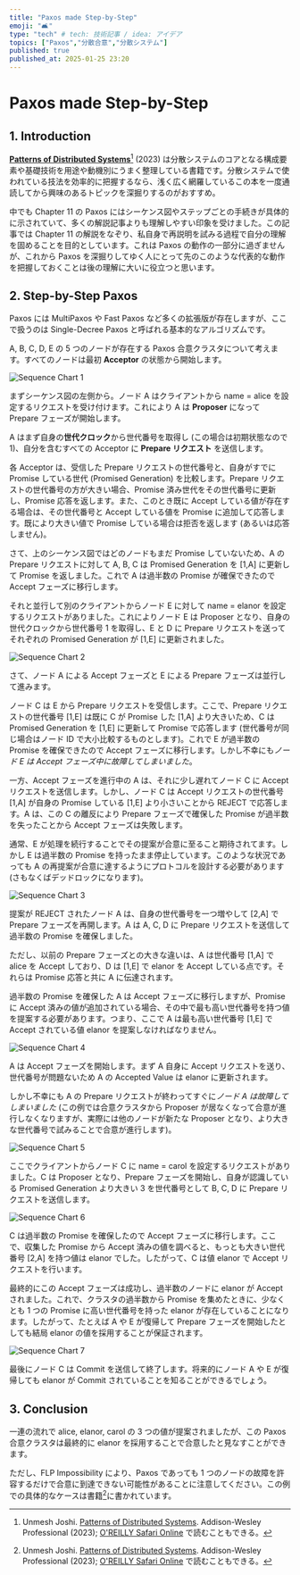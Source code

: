 ```yaml
---
title: "Paxos made Step-by-Step"
emoji: "🛋️"
type: "tech" # tech: 技術記事 / idea: アイデア
topics: ["Paxos","分散合意","分散システム"]
published: true
published_at: 2025-01-25 23:20
---
```


# Paxos made Step-by-Step

## 1. Introduction

**[Patterns of Distributed Systems](https://amzn.to/4he05LV)**[^1] (2023) は分散システムのコアとなる構成要素や基礎技術を用途や動機別にうまく整理している書籍です。分散システムで使われている技法を効率的に把握するなら、浅く広く網羅しているこの本を一度通読してから興味のあるトピックを深掘りするのがおすすめ。

中でも Chapter 11 の Paxos にはシーケンス図やステップごとの手続きが具体的に示されていて、多くの解説記事よりも理解しやすい印象を受けました。この記事では Chapter 11 の解説をなぞり、私自身で再説明を試みる過程で自分の理解を固めることを目的としています。これは Paxos の動作の一部分に過ぎませんが、これから Paxos を深掘りしてゆく人にとって先のこのような代表的な動作を把握しておくことは後の理解に大いに役立つと思います。

## 2. Step-by-Step Paxos

Paxos には MultiPaxos や Fast Paxos など多くの拡張版が存在しますが、ここで扱うのは Single-Decree Paxos と呼ばれる基本的なアルゴリズムです。

A, B, C, D, E の 5 つのノードが存在する Paxos 合意クラスタについて考えます。すべてのノードは最初 **Acceptor** の状態から開始します。

![Sequence Chart 1](/images/20250124-paxos-made-step-by-step/fig1.png)

まずシーケンス図の左側から。ノード A はクライアントから name = alice を設定するリクエストを受け付けます。これにより A は **Proposer** になって Prepare フェーズが開始します。

A はまず自身の**世代クロック**から世代番号を取得し (この場合は初期状態なので 1)、自分を含むすべての Acceptor に **Prepare リクエスト** を送信します。

各 Acceptor は、受信した Prepare リクエストの世代番号と、自身がすでに Promise している世代 (Promised Generation) を比較します。Prepare リクエストの世代番号の方が大きい場合、Promise 済み世代をその世代番号に更新し、Promise 応答を返します。また、このとき既に Accept している値が存在する場合は、その世代番号と Accept している値を Promise に追加して応答します。既により大きい値で Promise している場合は拒否を返します (あるいは応答しません)。

さて、上のシーケンス図ではどのノードもまだ Promise していないため、A の Prepare リクエストに対して A, B, C は Promised Generation を [1,A] に更新して Promise を返しました。これで A は過半数の Promise が確保できたので Accept フェーズに移行します。

それと並行して別のクライアントからノード E に対して name = elanor を設定するリクエストがありました。これによりノード E は Proposer となり、自身の世代クロックから世代番号 1 を取得し、E と D に Prepare リクエストを送ってそれぞれの Promised Generation が [1,E] に更新されました。

![Sequence Chart 2](/images/20250124-paxos-made-step-by-step/fig2.png)

さて、ノード A による Accept フェーズと E による Prepare フェーズは並行して進みます。

ノード C は E から Prepare リクエストを受信します。ここで、Prepare リクエストの世代番号 [1,E] は既に C が Promise した [1,A] より大きいため、C は Promised Generation を [1,E] に更新して Promise で応答します (世代番号が同じ場合はノード ID で大小比較するものとします)。これで E が過半数の Promise を確保できたので Accept フェーズに移行します。しかし不幸にも*ノード E は Accept フェーズ中に故障してしまいました*。

一方、Accept フェーズを進行中の A は、それに少し遅れてノード C に Accept リクエストを送信します。しかし、ノード C は Accept リクエストの世代番号 [1,A] が自身の Promise している [1,E] より小さいことから REJECT で応答します。A は、この C の離反により Prepare フェーズで確保した Promise が過半数を失ったことから Accept フェーズは失敗します。

通常、E が処理を続行することでその提案が合意に至ること期待されてます。しかし E は過半数の Promise を持ったまま停止しています。このような状況であっても A の再提案が合意に達するようにプロトコルを設計する必要があります (さもなくばデッドロックになります)。

![Sequence Chart 3](/images/20250124-paxos-made-step-by-step/fig3.png)

提案が REJECT されたノード A は、自身の世代番号を一つ増やして [2,A] で Prepare フェーズを再開します。A は A, C, D に Prepare リクエストを送信して過半数の Promise を確保しました。

ただし、以前の Prepare フェーズとの大きな違いは、A は世代番号 [1,A] で alice を Accept しており、D は [1,E] で elanor を Accept している点です。それらは Promise 応答と共に A に伝達されます。

過半数の Promise を確保した A は Accept フェーズに移行しますが、Promise に Accept 済みの値が追加されている場合、その中で最も高い世代番号を持つ値を提案する必要があります。つまり、ここで A は最も高い世代番号 [1,E] で Accept されている値 elanor を提案しなければなりません。

![Sequence Chart 4](/images/20250124-paxos-made-step-by-step/fig4.png)

A は Accept フェーズを開始します。まず A 自身に Accept リクエストを送り、世代番号が問題ないため A の Accepted Value は elanor に更新されます。

しかし不幸にも A の Prepare リクエストが終わってすぐに*ノード A は故障してしまいました* (この例では合意クラスタから Proposer が居なくなって合意が進行しなくなりますが、実際には他のノードが新たな Proposer となり、より大きな世代番号で試みることで合意が進行します)。

![Sequence Chart 5](/images/20250124-paxos-made-step-by-step/fig5.png)

ここでクライアントからノード C に name = carol を設定するリクエストがありました。C は Proposer となり、Prepare フェーズを開始し、自身が認識している Promised Generation より大きい 3 を世代番号として B, C, D に Prepare リクエストを送信します。

![Sequence Chart 6](/images/20250124-paxos-made-step-by-step/fig6.png)

C は過半数の Promise を確保したので Accept フェーズに移行します。ここで、収集した Promise から Accept 済みの値を調べると、もっとも大きい世代番号 [2,A] を持つ値は elanor でした。したがって、C は値 elanor で Accept リクエストを行います。

最終的にこの Accept フェーズは成功し、過半数のノードに elanor が Accept されました。これで、クラスタの過半数から Promise を集めたときに、少なくとも 1 つの Promise に高い世代番号を持った elanor が存在していることになります。したがって、たとえば A や E が復帰して Prepare フェーズを開始したとしても結局 elanor の値を採用することが保証されます。

![Sequence Chart 7](/images/20250124-paxos-made-step-by-step/fig7.png)

最後にノード C は Commit を送信して終了します。将来的にノード A や E が復帰しても elanor が Commit されていることを知ることができるでしょう。

## 3. Conclusion

一連の流れで alice, elanor, carol の 3 つの値が提案されましたが、この Paxos 合意クラスタは最終的に elanor を採用することで合意したと見なすことができます。

ただし、FLP Impossibility により、Paxos であっても 1 つのノードの故障を許容するだけで合意に到達できない可能性があることに注意してください。この例での具体的なケースは書籍[^1]に書かれています。

[^1]: Unmesh Joshi. [Patterns of Distributed Systems](https://amzn.to/4he05LV). Addison-Wesley Professional (2023); [O'REILLY Safari Online](https://learning.oreilly.com/library/view/patterns-of-distributed/9780138222246/ch11.xhtml#ch11lev1sec2) で読むこともできる。
